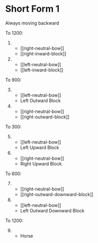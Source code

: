# Short Form 1

Always moving backward

To 1200:

1.  - [[right-neutral-bow]]
    - [[right-inward-block]]
2.  - [[left-neutral-bow]]
    - [[left-inward-block]]

To 900:

3.  - [[left-neutral-bow]]
    - Left Outward Block
4.  - [[right-neutral-bow]]
    - [[right-outward-block]]

To 300:

5.  - [[left-neutral-bow]]
    - Left Upward Block
6.  - [[right-neutral-bow]]
    - Right Upward Block

To 600:

7.  - [[right-neutral-bow]]
    - [[right-outward-downward-block]]
8.  - [[left-neutral-bow]]
    - Left Outward Downward Block

To 1200:

9.  - Horse

